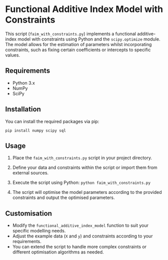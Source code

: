# Functional Additive Index Model with Constraints

This script (`faim_with_constraints.py`) implements a functional additive-index model with constraints using Python and the `scipy.optimize` module. The model allows for the estimation of parameters whilst incorporating constraints, such as fixing certain coefficients or intercepts to specific values.

## Requirements

- Python 3.x
- NumPy
- SciPy

## Installation

You can install the required packages via pip:

`pip install numpy scipy sql`

## Usage

1. Place the `faim_with_constraints.py` script in your project directory.

2. Define your data and constraints within the script or import them from external sources.

3. Execute the script using Python: `python faim_with_constraints.py`

4. The script will optimise the model parameters according to the provided constraints and output the optimised parameters.

## Customisation

- Modify the `functional_additive_index_model` function to suit your specific modelling needs.
- Adjust the example data (`X` and `y`) and constraints according to your requirements.
- You can extend the script to handle more complex constraints or different optimisation algorithms as needed.

